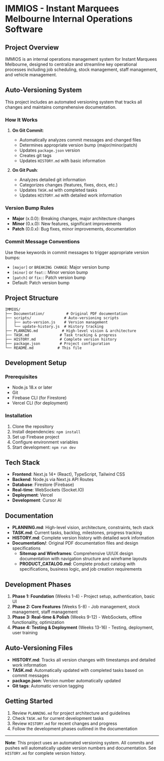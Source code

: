 # IMMIOS - Instant Marquees Melbourne Internal Operations Software

## Project Overview

IMMIOS is an internal operations management system for Instant Marquees Melbourne, designed to centralize and streamline key operational processes including job scheduling, stock management, staff management, and vehicle management.

## Auto-Versioning System

This project includes an automated versioning system that tracks all changes and maintains comprehensive documentation.

### How It Works

1. **On Git Commit**: 
   - Automatically analyzes commit messages and changed files
   - Determines appropriate version bump (major/minor/patch)
   - Updates `package.json` version
   - Creates git tags
   - Updates `HISTORY.md` with basic information

2. **On Git Push**:
   - Analyzes detailed git information
   - Categorizes changes (features, fixes, docs, etc.)
   - Updates `TASK.md` with completed tasks
   - Updates `HISTORY.md` with detailed work information

### Version Bump Rules

- **Major** (x.0.0): Breaking changes, major architecture changes
- **Minor** (0.x.0): New features, significant improvements  
- **Patch** (0.0.x): Bug fixes, minor improvements, documentation

### Commit Message Conventions

Use these keywords in commit messages to trigger appropriate version bumps:

- `[major]` or `BREAKING CHANGE`: Major version bump
- `[minor]` or `feat:`: Minor version bump
- `[patch]` or `fix:`: Patch version bump
- Default: Patch version bump

## Project Structure

```
IMMIOS/
├── Documentation/          # Original PDF documentation
├── scripts/               # Auto-versioning scripts
│   ├── auto-version.js    # Version management
│   └── update-history.js  # History tracking
├── PLANNING.md           # High-level vision & architecture
├── TASK.md              # Task tracking & progress
├── HISTORY.md           # Complete version history
├── package.json         # Project configuration
└── README.md           # This file
```

## Development Setup

### Prerequisites

- Node.js 18.x or later
- Git
- Firebase CLI (for Firestore)
- Vercel CLI (for deployment)

### Installation

1. Clone the repository
2. Install dependencies: `npm install`
3. Set up Firebase project
4. Configure environment variables
5. Start development: `npm run dev`

## Tech Stack

- **Frontend**: Next.js 14+ (React), TypeScript, Tailwind CSS
- **Backend**: Node.js via Next.js API Routes
- **Database**: Firestore (Firebase)
- **Real-time**: WebSockets (Socket.IO)
- **Deployment**: Vercel
- **Development**: Cursor AI

## Documentation

- **PLANNING.md**: High-level vision, architecture, constraints, tech stack
- **TASK.md**: Current tasks, backlog, milestones, progress tracking
- **HISTORY.md**: Complete version history with detailed work information
- **Documentation/**: Original PDF documentation files and design specifications
  - **Sitemap and Wireframes**: Comprehensive UI/UX design documentation with navigation structure and wireframe layouts
  - **PRODUCT_CATALOG.md**: Complete product catalog with specifications, business logic, and job creation requirements

## Development Phases

1. **Phase 1: Foundation** (Weeks 1-4) - Project setup, authentication, basic UI
2. **Phase 2: Core Features** (Weeks 5-8) - Job management, stock management, staff management
3. **Phase 3: Real-time & Polish** (Weeks 9-12) - WebSockets, offline functionality, optimization
4. **Phase 4: Testing & Deployment** (Weeks 13-16) - Testing, deployment, user training

## Auto-Versioning Files

- **HISTORY.md**: Tracks all version changes with timestamps and detailed work information
- **TASK.md**: Automatically updated with completed tasks based on commit messages
- **package.json**: Version number automatically updated
- **Git tags**: Automatic version tagging

## Getting Started

1. Review `PLANNING.md` for project architecture and guidelines
2. Check `TASK.md` for current development tasks
3. Review `HISTORY.md` for recent changes and progress
4. Follow the development phases outlined in the documentation

---

**Note**: This project uses an automated versioning system. All commits and pushes will automatically update version numbers and documentation. See `HISTORY.md` for complete version history. 